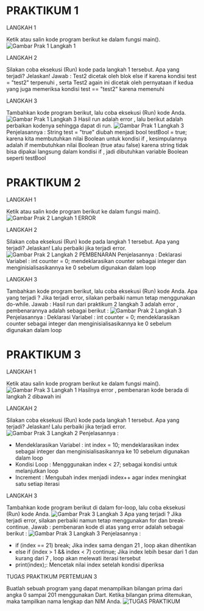 # PRAKTIKUM 1

LANGKAH 1 

Ketik atau salin kode program berikut ke dalam fungsi main().
![Gambar Prak 1 Langkah 1](docs/prak1_langkah1.jpg)

LANGKAH 2

Silakan coba eksekusi (Run) kode pada langkah 1 tersebut. Apa yang terjadi? Jelaskan!
Jawab : 
Test2 dicetak oleh blok else if karena kondisi test = "test2" terpenuhi , serta Test2 again ini dicetak oleh pernyataan if kedua yang juga memeriksa kondisi test == "test2" karena memenuhi

LANGKAH 3

Tambahkan kode program berikut, lalu coba eksekusi (Run) kode Anda.
![Gambar Prak 1 Langkah 3](docs\prak1_langkah3_error.jpg)
Hasil run adalah error , lalu berikut adalah perbaikan kodenya sehingga dapat di run.
![Gambar Prak 1 Langkah 3](docs\prak1_langkah3.jpg)
Penjelasannya :
String test = "true" diubah menjadi bool 
testBool = true; karena kita membutuhkan nilai Boolean untuk kondisi if , kesimpulannya adalah if membutuhkan nilai Boolean (true atau false) karena string tidak bisa dipakai langsung dalam kondisi if , jadi dibutuhkan variable Boolean seperti testBool

# PRAKTIKUM 2

LANGKAH 1

Ketik atau salin kode program berikut ke dalam fungsi main().
![Gambar Prak 2 Langkah 1 ERROR](docs\prak2_langkah1.jpg)

LANGKAH 2

Silakan coba eksekusi (Run) kode pada langkah 1 tersebut. Apa yang terjadi? Jelaskan! Lalu perbaiki jika terjadi error.
![Gambar Prak 2 Langkah 2 PEMBENARAN](docs\prak2_langkah1_benar.jpg)
Penjelasannya :
Deklarasi Variabel : int counter = 0; mendeklarasikan counter sebagai integer dan menginisialisasikannya ke 0 sebelum digunakan dalam loop

LANGKAH 3

Tambahkan kode program berikut, lalu coba eksekusi (Run) kode Anda.
Apa yang terjadi ? Jika terjadi error, silakan perbaiki namun tetap menggunakan do-while.
Jawab : Hasil run dari praktikum 2 langkah 3 adalah error , pembenarannya adalah sebagai berikut :
![Gambar Prak 2 Langkah 3 ](docs\prak2_langkah3_fix.jpg)
Penjelasannya : 
Deklarasi Variabel : int counter = 0; mendeklarasikan counter sebagai integer dan menginisialisasikannya ke 0 sebelum digunakan dalam loop

# PRAKTIKUM 3

LANGKAH 1

Ketik atau salin kode program berikut ke dalam fungsi main().
![Gambar Prak 3 Langkah 1 ](docs\prak3_langkah1_error.jpg)
Hasilnya error , pembenaran kode berada di langkah 2 dibawah ini

LANGKAH 2

Silakan coba eksekusi (Run) kode pada langkah 1 tersebut. Apa yang terjadi? Jelaskan! Lalu perbaiki jika terjadi error.
![Gambar Prak 3 Langkah 2 ](docs\prak3_langkah2.jpg)
Penjelasannya :
- Mendeklarasikan Variabel : int index = 10; mendeklarasikan index sebagai integer dan menginisialisasikannya ke 10 sebelum digunakan dalam loop
- Kondisi Loop : Mengggunakan index < 27; sebagai kondisi untuk melanjutkan loop
- Increment : Mengubah index menjadi index++ agar index meningkat satu setiap iterasi

LANGKAH 3

Tambahkan kode program berikut di dalam for-loop, lalu coba eksekusi (Run) kode Anda.
![Gambar Prak 3 Langkah 3 ](docs\prak3_langkah3_error.jpg)
Apa yang terjadi ? Jika terjadi error, silakan perbaiki namun tetap menggunakan for dan break-continue.
Jawab : pembenaran kode di atas yang error adalah sebagai berikut :
![Gambar Prak 3 Langkah 3 ](docs\prak3_langkah3.jpg)
Penjelasannya :
- if (index == 21) break; Jika index sama dengan 21 , loop akan dihentikan
- else if (index > 1 && index < 7) continue; Jika index lebih besar dari 1 dan kurang dari 7 , loop akan melewati iterasi tersebut
- print(index);: Mencetak nilai index setelah kondisi diperiksa


TUGAS PRAKTIKUM PERTEMUAN 3

Buatlah sebuah program yang dapat menampilkan bilangan prima dari angka 0 sampai 201 menggunakan Dart. Ketika bilangan prima ditemukan, maka tampilkan nama lengkap dan NIM Anda.
![TUGAS PRAKTIKUM ](docs\TUGAS_PRAKTIKUM.jpg)

